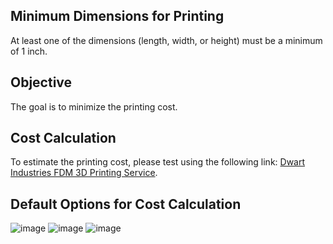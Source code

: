 ## Minimum Dimensions for Printing

At least one of the dimensions (length, width, or height) must be a minimum of 1 inch.

## Objective

The goal is to minimize the printing cost.

## Cost Calculation

To estimate the printing cost, please test using the following link: [Dwart Industries FDM 3D Printing Service](https://dwartindustries.com/fdm-3d-printing-service).

## Default Options for Cost Calculation
![image](https://github.com/user-attachments/assets/e861e4f4-c51f-4e2a-84ab-e805b5219edb)
![image](https://github.com/user-attachments/assets/61cf1523-eb6a-403d-86f7-fbf18a00536d)
![image](https://github.com/user-attachments/assets/d93f530d-3780-42be-ab26-ea9663e83c04)
